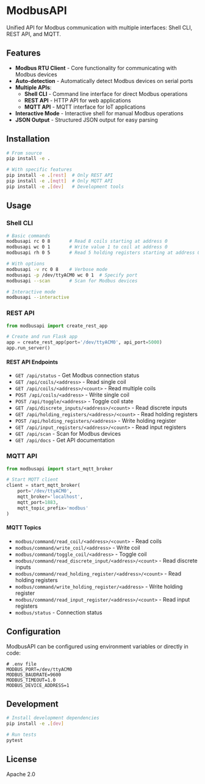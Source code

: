 # ModbusAPI

Unified API for Modbus communication with multiple interfaces: Shell CLI, REST API, and MQTT.

## Features

- **Modbus RTU Client** - Core functionality for communicating with Modbus devices
- **Auto-detection** - Automatically detect Modbus devices on serial ports
- **Multiple APIs**:
  - **Shell CLI** - Command line interface for direct Modbus operations
  - **REST API** - HTTP API for web applications
  - **MQTT API** - MQTT interface for IoT applications
- **Interactive Mode** - Interactive shell for manual Modbus operations
- **JSON Output** - Structured JSON output for easy parsing

## Installation

```bash
# From source
pip install -e .

# With specific features
pip install -e .[rest]  # Only REST API
pip install -e .[mqtt]  # Only MQTT API
pip install -e .[dev]   # Development tools
```

## Usage

### Shell CLI

```bash
# Basic commands
modbusapi rc 0 8       # Read 8 coils starting at address 0
modbusapi wc 0 1       # Write value 1 to coil at address 0
modbusapi rh 0 5       # Read 5 holding registers starting at address 0

# With options
modbusapi -v rc 0 8    # Verbose mode
modbusapi -p /dev/ttyACM0 wc 0 1  # Specify port
modbusapi --scan       # Scan for Modbus devices

# Interactive mode
modbusapi --interactive
```

### REST API

```python
from modbusapi import create_rest_app

# Create and run Flask app
app = create_rest_app(port='/dev/ttyACM0', api_port=5000)
app.run_server()
```

#### REST API Endpoints

- `GET /api/status` - Get Modbus connection status
- `GET /api/coils/<address>` - Read single coil
- `GET /api/coils/<address>/<count>` - Read multiple coils
- `POST /api/coils/<address>` - Write single coil
- `POST /api/toggle/<address>` - Toggle coil state
- `GET /api/discrete_inputs/<address>/<count>` - Read discrete inputs
- `GET /api/holding_registers/<address>/<count>` - Read holding registers
- `POST /api/holding_registers/<address>` - Write holding register
- `GET /api/input_registers/<address>/<count>` - Read input registers
- `GET /api/scan` - Scan for Modbus devices
- `GET /api/docs` - Get API documentation

### MQTT API

```python
from modbusapi import start_mqtt_broker

# Start MQTT client
client = start_mqtt_broker(
    port='/dev/ttyACM0',
    mqtt_broker='localhost',
    mqtt_port=1883,
    mqtt_topic_prefix='modbus'
)
```

#### MQTT Topics

- `modbus/command/read_coil/<address>/<count>` - Read coils
- `modbus/command/write_coil/<address>` - Write coil
- `modbus/command/toggle_coil/<address>` - Toggle coil
- `modbus/command/read_discrete_input/<address>/<count>` - Read discrete inputs
- `modbus/command/read_holding_register/<address>/<count>` - Read holding registers
- `modbus/command/write_holding_register/<address>` - Write holding register
- `modbus/command/read_input_register/<address>/<count>` - Read input registers
- `modbus/status` - Connection status

## Configuration

ModbusAPI can be configured using environment variables or directly in code:

```
# .env file
MODBUS_PORT=/dev/ttyACM0
MODBUS_BAUDRATE=9600
MODBUS_TIMEOUT=1.0
MODBUS_DEVICE_ADDRESS=1
```

## Development

```bash
# Install development dependencies
pip install -e .[dev]

# Run tests
pytest
```

## License

Apache 2.0
